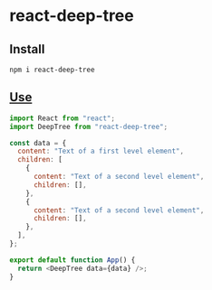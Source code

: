# react-deep-tree

## Install

```Shell
npm i react-deep-tree
```

## [Use](https://codesandbox.io/s/react-deep-tree-example-kw2fi)

```JavaScript
import React from "react";
import DeepTree from "react-deep-tree";

const data = {
  content: "Text of a first level element",
  children: [
    {
      content: "Text of a second level element",
      children: [],
    },
    {
      content: "Text of a second level element",
      children: [],
    },
  ],
};

export default function App() {
  return <DeepTree data={data} />;
}
```
